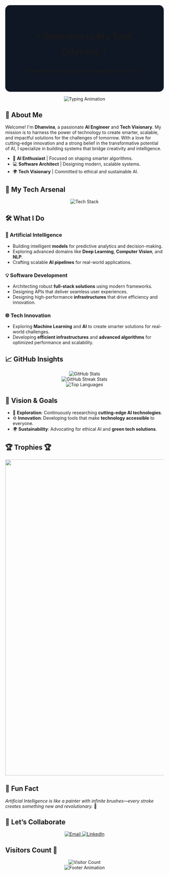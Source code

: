<div align="center" style="background-color: #0f1624; padding: 40px; border-radius: 15px;">
  
# **⚡ Welcome to My Tech Odyssey ⚡**
### _"Innovating the future, one algorithm at a time."_
  
</div>


<p align="center">
  <img src="https://readme-typing-svg.herokuapp.com?font=Roboto+Mono&size=28&duration=3000&pause=1000&color=F7DF1E&background=0F1624&center=true&vCenter=true&width=900&height=50&lines=Artificial+Intelligence+Engineer;Tech+Innovator+%7C+Problem+Solver;Exploring+the+Future+of+AI+and+Beyond" alt="Typing Animation">
</p>



## 🌟 **About Me**

Welcome! I'm **Dhanvina**, a passionate **AI Engineer** and **Tech Visionary**. My mission is to harness the power of technology to create smarter, scalable, and impactful solutions for the challenges of tomorrow. With a love for cutting-edge innovation and a strong belief in the transformative potential of AI, I specialize in building systems that bridge creativity and intelligence.

- 🧠 **AI Enthusiast** | Focused on shaping smarter algorithms.  
- 💻 **Software Architect** | Designing modern, scalable systems.  
- 🌍 **Tech Visionary** | Committed to ethical and sustainable AI.


## 🚀 **My Tech Arsenal**

<div align="center">
  <img src="https://skillicons.dev/icons?i=python,tensorflow,pytorch,react,docker,flask,aws,git,django,flutter,html,css&theme=light" alt="Tech Stack">
</div>


## 🛠️ **What I Do**

### **🚨 Artificial Intelligence**
- Building intelligent **models** for predictive analytics and decision-making.  
- Exploring advanced domains like **Deep Learning**, **Computer Vision**, and **NLP**.  
- Crafting scalable **AI pipelines** for real-world applications.  

### **💡 Software Development**
- Architecting robust **full-stack solutions** using modern frameworks.  
- Designing APIs that deliver seamless user experiences.
- Designing high-performance **infrastructures** that drive efficiency and innovation.  

### **🌐 Tech Innovation**
- Exploring **Machine Learning** and **AI** to create smarter solutions for real-world challenges.
- Developing **efficient infrastructures** and **advanced algorithms** for optimized performance and scalability.  




## 📈 **GitHub Insights**

<div align="center">
  <img src="https://github-readme-stats.vercel.app/api?username=dhanvina&show_icons=true&theme=radical&count_private=true" alt="GitHub Stats" />
  <br>
  <img src="https://github-readme-streak-stats.herokuapp.com/?user=dhanvina&theme=radical" alt="GitHub Streak Stats">
  <br>
  <img src="https://github-readme-stats.vercel.app/api/top-langs/?username=dhanvina&layout=compact&theme=radical" alt="Top Languages">
</div>



## 🌌 **Vision & Goals**

- 🔭 **Exploration**: Continuously researching **cutting-edge AI technologies**.  
- ⚙️ **Innovation**: Developing tools that make **technology accessible** to everyone.  
- 🌍 **Sustainability**: Advocating for ethical AI and **green tech solutions**.



## 🏆 Trophies 🏆

<p align="left">
<img width=1000 src="https://github-profile-trophy.vercel.app/?username=dhanvina&column=7&theme=gruvbox&no-frame=true"/>
</p>



## 🌟 **Fun Fact**

_Artificial Intelligence is like a painter with infinite brushes—every stroke creates something new and revolutionary._ 🎨


## 💬 **Let’s Collaborate**
<div align="center">
  <a href="mailto:ndhanvina07@gmail.com">
    <img src="https://img.shields.io/badge/Email-Contact-D14836?style=for-the-badge&logo=gmail&logoColor=white" alt="Email">
  </a>
  <a href="https://www.linkedin.com/in/ndhanvina/">
    <img src="https://img.shields.io/badge/LinkedIn-Connect-0077B5?style=for-the-badge&logo=linkedin&logoColor=white" alt="LinkedIn">
  </a>
</div>

## Visitors Count 👀
<div align="center">
  <img src="https://profile-counter.glitch.me/{dhanvina}/count.svg" alt="Visitor Count">
</div>


<div align="center">
  <img src="https://readme-typing-svg.herokuapp.com?font=Roboto+Mono&size=20&duration=3000&pause=1000&color=FFFFFF&center=true&vCenter=true&width=700&height=30&lines=🚀+Let's+Build+the+Future+Together!+🌌" alt="Footer Animation">
</div> 
